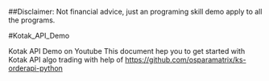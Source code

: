 ##Disclaimer: Not financial advice, just an programing skill demo apply to all the programs.

#Kotak_API_Demo

Kotak API Demo on Youtube
This document hep you to get started with Kotak API algo trading with help of https://github.com/osparamatrix/ks-orderapi-python

